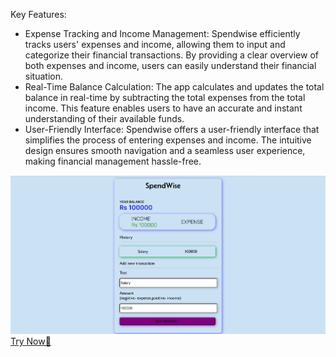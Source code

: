<p>Key Features:<p>
<ul><li>Expense Tracking and Income Management: Spendwise efficiently tracks users' expenses and income, allowing them to input and categorize their financial transactions. By providing a clear overview of both expenses and income, users can easily understand their financial situation.</li>
<li>Real-Time Balance Calculation: The app calculates and updates the total balance in real-time by subtracting the total expenses from the total income. This feature enables users to have an accurate and instant understanding of their available funds.</li>
<li>User-Friendly Interface: Spendwise offers a user-friendly interface that simplifies the process of entering expenses and income. The intuitive design ensures smooth navigation and a seamless user experience, making financial management hassle-free.</li>
</ul>
<img src="./Screenshot.png"><img>
<a href="https://hershyz-spendwise.netlify.app">Try Now🚀</a>